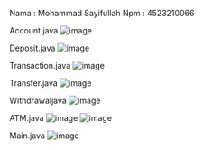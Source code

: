 Nama : Mohammad Sayifullah
Npm : 4523210066

Account.java
![image](https://github.com/user-attachments/assets/af05ff60-ab58-4003-b7a1-b6e96d818aca)

Deposit.java
![image](https://github.com/user-attachments/assets/20236de3-9568-479e-a1e5-62474693eae6)

Transaction.java
![image](https://github.com/user-attachments/assets/15bcb7d0-f2be-479c-97a3-7718e3632968)

Transfer.java
![image](https://github.com/user-attachments/assets/7c8bdcc0-b030-43a7-8b24-61f3859184d3)

Withdrawaljava
![image](https://github.com/user-attachments/assets/4bc17678-4dd6-4cb8-8d83-9b173a310c96)

ATM.java
![image](https://github.com/user-attachments/assets/b42a4cfd-dedb-4aaf-a27a-f3d100c0641c)
![image](https://github.com/user-attachments/assets/d9be798d-7619-44aa-9c5f-2e079b086fd2)

Main.java
![image](https://github.com/user-attachments/assets/7180591f-e984-4fcb-8ec4-8772e6ebf3ab)
